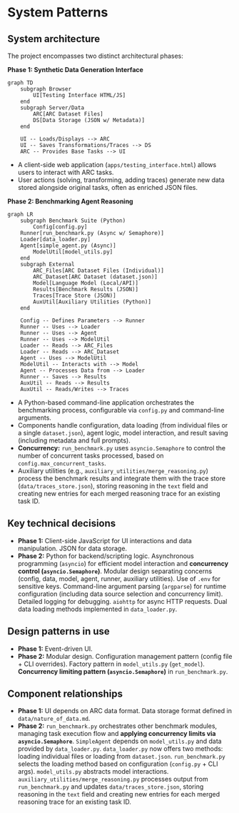 # System Patterns

## System architecture

The project encompasses two distinct architectural phases:

**Phase 1: Synthetic Data Generation Interface**

```mermaid
graph TD
    subgraph Browser
        UI[Testing Interface HTML/JS]
    end
    subgraph Server/Data
        ARC[ARC Dataset Files]
        DS[Data Storage (JSON w/ Metadata)]
    end

    UI -- Loads/Displays --> ARC
    UI -- Saves Transformations/Traces --> DS
    ARC -- Provides Base Tasks --> UI
```
*   A client-side web application (`apps/testing_interface.html`) allows users to interact with ARC tasks.
*   User actions (solving, transforming, adding traces) generate new data stored alongside original tasks, often as enriched JSON files.

**Phase 2: Benchmarking Agent Reasoning**

```mermaid
graph LR
    subgraph Benchmark Suite (Python)
        Config[config.py]
    Runner[run_benchmark.py (Async w/ Semaphore)]
    Loader[data_loader.py]
    Agent[simple_agent.py (Async)]
        ModelUtil[model_utils.py]
    end
    subgraph External
        ARC_Files[ARC Dataset Files (Individual)]
        ARC_Dataset[ARC Dataset (dataset.json)]
        Model[Language Model (Local/API)]
        Results[Benchmark Results (JSON)]
        Traces[Trace Store (JSON)]
        AuxUtil[Auxiliary Utilities (Python)]
    end

    Config -- Defines Parameters --> Runner
    Runner -- Uses --> Loader
    Runner -- Uses --> Agent
    Runner -- Uses --> ModelUtil
    Loader -- Reads --> ARC_Files
    Loader -- Reads --> ARC_Dataset
    Agent -- Uses --> ModelUtil
    ModelUtil -- Interacts with --> Model
    Agent -- Processes Data from --> Loader
    Runner -- Saves --> Results
    AuxUtil -- Reads --> Results
    AuxUtil -- Reads/Writes --> Traces
```
*   A Python-based command-line application orchestrates the benchmarking process, configurable via `config.py` and command-line arguments.
*   Components handle configuration, data loading (from individual files or a single `dataset.json`), agent logic, model interaction, and result saving (including metadata and full prompts).
*   **Concurrency:** `run_benchmark.py` uses `asyncio.Semaphore` to control the number of concurrent tasks processed, based on `config.max_concurrent_tasks`.
*   Auxiliary utilities (e.g., `auxiliary_utilities/merge_reasoning.py`) process the benchmark results and integrate them with the trace store (`data/traces_store.json`), storing reasoning in the `text` field and creating new entries for each merged reasoning trace for an existing task ID.

## Key technical decisions

*   **Phase 1:** Client-side JavaScript for UI interactions and data manipulation. JSON for data storage.
*   **Phase 2:** Python for backend/scripting logic. Asynchronous programming (`asyncio`) for efficient model interaction and **concurrency control (`asyncio.Semaphore`)**. Modular design separating concerns (config, data, model, agent, runner, auxiliary utilities). Use of `.env` for sensitive keys. Command-line argument parsing (`argparse`) for runtime configuration (including data source selection and concurrency limit). Detailed logging for debugging. `aiohttp` for async HTTP requests. Dual data loading methods implemented in `data_loader.py`.

## Design patterns in use

*   **Phase 1:** Event-driven UI.
*   **Phase 2:** Modular design. Configuration management pattern (config file + CLI overrides). Factory pattern in `model_utils.py` (`get_model`). **Concurrency limiting pattern (`asyncio.Semaphore`)** in `run_benchmark.py`.

## Component relationships

*   **Phase 1:** UI depends on ARC data format. Data storage format defined in `data/nature_of_data.md`.
*   **Phase 2:** `run_benchmark.py` orchestrates other benchmark modules, managing task execution flow and **applying concurrency limits via `asyncio.Semaphore`**. `SimpleAgent` depends on `model_utils.py` and data provided by `data_loader.py`. `data_loader.py` now offers two methods: loading individual files or loading from `dataset.json`. `run_benchmark.py` selects the loading method based on configuration (`config.py` + CLI args). `model_utils.py` abstracts model interactions. `auxiliary_utilities/merge_reasoning.py` processes output from `run_benchmark.py` and updates `data/traces_store.json`, storing reasoning in the `text` field and creating new entries for each merged reasoning trace for an existing task ID.

